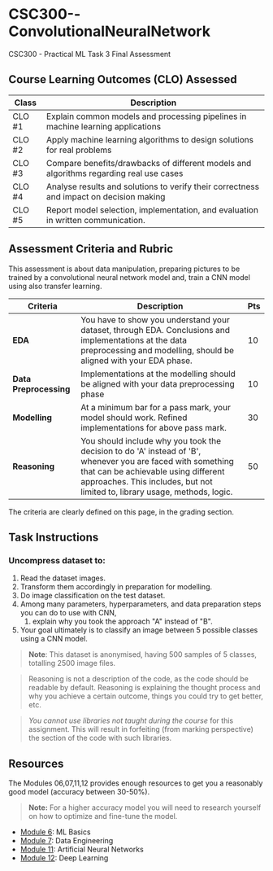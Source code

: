 # CSC300--ConvolutionalNeuralNetwork

CSC300 - Practical ML Task 3 Final Assessment

## Course Learning Outcomes (CLO) Assessed

|Class|Description|
|---|---|
|CLO #1|Explain common models and processing pipelines in machine learning applications|
|CLO #2|Apply machine learning algorithms to design solutions for real problems|
|CLO #3|Compare benefits/drawbacks of different models and algorithms regarding real use cases|
|CLO #4|Analyse results and solutions to verify their correctness and impact on decision making|
|CLO #5|Report model selection, implementation, and evaluation in written communication.|

## Assessment Criteria and Rubric

This assessment is about data manipulation, preparing pictures to be trained by a convolutional neural network model and, train a CNN model using also transfer learning.

|Criteria|Description|Pts|
|---|---|---|
|**EDA**|You have to show you understand your dataset, through EDA. Conclusions and implementations at the data preprocessing and modelling, should be aligned with your EDA phase.|10|
|**Data Preprocessing**|Implementations at the modelling should be aligned with your data preprocessing phase|10|
|**Modelling**|At a minimum bar for a pass mark, your model should work. Refined implementations for above pass mark.|30|
|**Reasoning**|You should include why you took the decision to do 'A' instead of 'B', whenever you are faced with something that can be achievable using different approaches. This includes, but not limited to, library usage, methods, logic.|50|

The criteria are clearly defined on this page, in the grading section.

## Task Instructions

### Uncompress dataset to:

1. Read the dataset images.
2. Transform them accordingly in preparation for modelling.
3. Do image classification on the test dataset.
4. Among many parameters, hyperparameters, and data preparation steps you can do to use with CNN, 
   1. explain why you took the approach "A" instead of "B".
5. Your goal ultimately is to classify an image between 5 possible classes using a CNN model.

> **Note**: This dataset is anonymised, having 500 samples of 5 classes, totalling 2500 image files.

> Reasoning is not a description of the code, as the code should be readable by default. Reasoning is explaining the thought process and why you achieve a certain outcome, things you could try to get better, etc.

> *You cannot use libraries not taught during the course* for this assignment. This will result in forfeiting (from marking perspective) the section of the code with such libraries.


## Resources

The Modules 06,07,11,12 provides enough resources to get you a reasonably good model (accuracy between 30-50%).

> **Note:** For a higher accuracy model you will need to research yourself on how to optimize and fine-tune the model.

- [Module 6](https://learn.usc.edu.au/courses/27405/pages/6-dot-0-overview-and-to-do-list?module_item_id=518331): ML Basics
- [Module 7](https://learn.usc.edu.au/courses/27405/pages/7-dot-0-overview-and-to-do-list?module_item_id=518353): Data Engineering
- [Module 11](https://learn.usc.edu.au/courses/27405/pages/11-dot-6-introduction-to-keras?module_item_id=518430): Artificial Neural Networks
- [Module 12](https://learn.usc.edu.au/courses/27405/pages/12-dot-2-introduction-to-convolutional-neural-networks?module_item_id=518442): Deep Learning